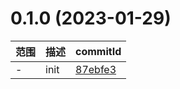 # 0.1.0 (2023-01-29)

范围|描述|commitId
--|--|--
 - | init | [87ebfe3](https://github.com/espory/picture-waterfall-admin/commit/87ebfe3)

